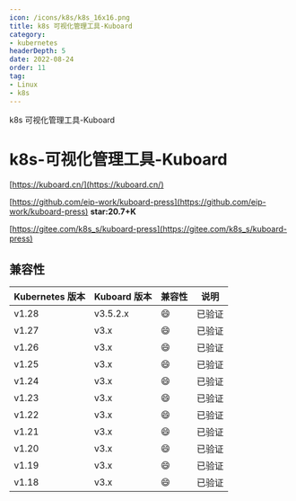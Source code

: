 ```yaml
---
icon: /icons/k8s/k8s_16x16.png
title: k8s 可视化管理工具-Kuboard
category: 
- kubernetes
headerDepth: 5
date: 2022-08-24
order: 11
tag:
- Linux
- k8s
---
```


k8s 可视化管理工具-Kuboard

<!-- more -->

# k8s-可视化管理工具-Kuboard

[https://kuboard.cn/](https://kuboard.cn/)

[https://github.com/eip-work/kuboard-press](https://github.com/eip-work/kuboard-press)  **star:20.7+K**

[https://gitee.com/k8s_s/kuboard-press](https://gitee.com/k8s_s/kuboard-press)

## 兼容性

| Kubernetes 版本 | Kuboard 版本 | 兼容性 | 说明   |
| --------------- | ------------ | ------ | ------ |
| v1.28           | v3.5.2.x     | 😄      | 已验证 |
| v1.27           | v3.x         | 😄      | 已验证 |
| v1.26           | v3.x         | 😄      | 已验证 |
| v1.25           | v3.x         | 😄      | 已验证 |
| v1.24           | v3.x         | 😄      | 已验证 |
| v1.23           | v3.x         | 😄      | 已验证 |
| v1.22           | v3.x         | 😄      | 已验证 |
| v1.21           | v3.x         | 😄      | 已验证 |
| v1.20           | v3.x         | 😄      | 已验证 |
| v1.19           | v3.x         | 😄      | 已验证 |
| v1.18           | v3.x         | 😄      | 已验证 |





